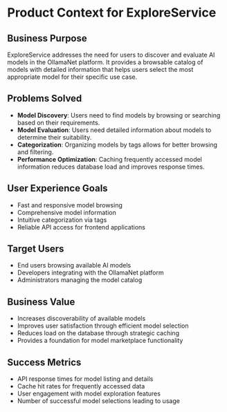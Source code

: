 # Product Context for ExploreService

## Business Purpose
ExploreService addresses the need for users to discover and evaluate AI models in the OllamaNet platform. It provides a browsable catalog of models with detailed information that helps users select the most appropriate model for their specific use case.

## Problems Solved
- **Model Discovery**: Users need to find models by browsing or searching based on their requirements.
- **Model Evaluation**: Users need detailed information about models to determine their suitability.
- **Categorization**: Organizing models by tags allows for better browsing and filtering.
- **Performance Optimization**: Caching frequently accessed model information reduces database load and improves response times.

## User Experience Goals
- Fast and responsive model browsing
- Comprehensive model information
- Intuitive categorization via tags
- Reliable API access for frontend applications

## Target Users
- End users browsing available AI models
- Developers integrating with the OllamaNet platform
- Administrators managing the model catalog

## Business Value
- Increases discoverability of available models
- Improves user satisfaction through efficient model selection
- Reduces load on the database through strategic caching
- Provides a foundation for model marketplace functionality

## Success Metrics
- API response times for model listing and details
- Cache hit rates for frequently accessed data
- User engagement with model exploration features
- Number of successful model selections leading to usage 